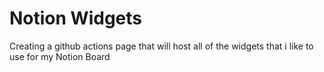 # Notion Widgets

Creating a github actions page that will host all of the widgets that i like to use for my Notion Board